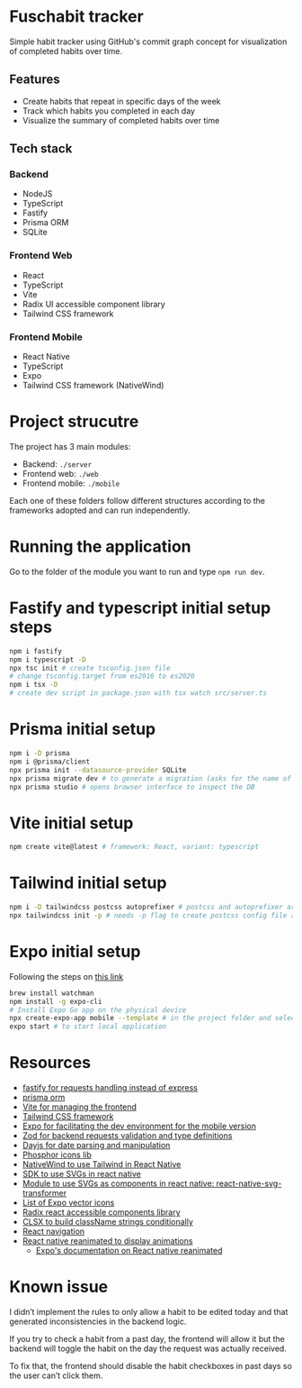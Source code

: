 # Fuschabit tracker

Simple habit tracker using GitHub's commit graph concept for visualization of completed habits over time.

## Features

- Create habits that repeat in specific days of the week
- Track which habits you completed in each day
- Visualize the summary of completed habits over time

## Tech stack

### Backend

- NodeJS
- TypeScript
- Fastify
- Prisma ORM
- SQLite

### Frontend Web

- React
- TypeScript
- Vite
- Radix UI accessible component library
- Tailwind CSS framework

### Frontend Mobile

- React Native
- TypeScript
- Expo
- Tailwind CSS framework (NativeWind)

# Project strucutre

The project has 3 main modules:

- Backend: `./server`
- Frontend web: `./web`
- Frontend mobile: `./mobile`

Each one of these folders follow different structures according to the frameworks adopted and can run independently.

# Running the application

Go to the folder of the module you want to run and type `npm run dev`.

# Fastify and typescript initial setup steps

```bash
npm i fastify
npm i typescript -D
npx tsc init # create tsconfig.json file
# change tsconfig.target from es2016 to es2020
npm i tsx -D
# create dev script in package.json with tsx watch src/server.ts
```

# Prisma initial setup

```bash
npm i -D prisma
npm i @prisma/client
npx prisma init --datasource-provider SQLite
npx prisma migrate dev # to generate a migration (asks for the name of the migration that will be concatenated to the name of the migration file)
npx prisma studio # opens browser interface to inspect the DB
```

# Vite initial setup

```bash
npm create vite@latest # framework: React, variant: typescript
```

# Tailwind initial setup

```bash
npm i -D tailwindcss postcss autoprefixer # postcss and autoprefixer are only required for the web project
npx tailwindcss init -p # needs -p flag to create postcss config file and integrate with Vite (to initialize tailwind on the mobile folder you don't need the -p flag)
```

# Expo initial setup

Following the steps on [this link](https://react-native.rocketseat.dev/expo-managed/macos)

```bash
brew install watchman
npm install -g expo-cli
# Install Expo Go app on the physical device
npx create-expo-app mobile --template # in the project folder and select template Basic (Typescript)
expo start # to start local application
```

# Resources

- [fastify for requests handling instead of express](https://www.fastify.io/)
- [prisma orm](https://www.prisma.io/)
- [Vite for managing the frontend](https://vitejs.dev/)
- [Tailwind CSS framework](https://tailwindcss.com/)
- [Expo for facilitating the dev environment for the mobile version](https://expo.dev/)
- [Zod for backend requests validation and type definitions](https://www.npmjs.com/package/zod)
- [Dayjs for date parsing and manipulation](https://www.npmjs.com/package/dayjs)
- [Phosphor icons lib](https://phosphoricons.com/)
- [NativeWind to use Tailwind in React Native](https://www.nativewind.dev/)
- [SDK to use SVGs in react native](https://docs.expo.dev/versions/latest/sdk/svg/)
- [Module to use SVGs as components in react native: react-native-svg-transformer](https://github.com/kristerkari/react-native-svg-transformer)
- [List of Expo vector icons](https://oblador.github.io/react-native-vector-icons/)
- [Radix react accessible components library](https://www.radix-ui.com/)
- [CLSX to build className strings conditionally](https://www.npmjs.com/package/clsx)
- [React navigation](https://reactnavigation.org/)
- [React native reanimated to display animations](https://docs.swmansion.com/react-native-reanimated/)
  - [Expo's documentation on React native reanimated](https://docs.expo.dev/versions/latest/sdk/reanimated/)

# Known issue

I didn’t implement the rules to only allow a habit to be edited today and that generated inconsistencies in the backend logic.

If you try to check a habit from a past day, the frontend will allow it but the backend will toggle the habit on the day the request was actually received.

To fix that, the frontend should disable the habit checkboxes in past days so the user can’t click them.
